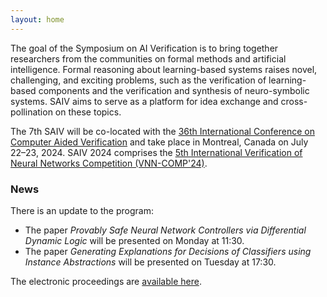 ```yaml
---
layout: home
---
```


The goal of the Symposium on AI Verification is to bring together researchers from the communities on formal methods and artificial intelligence. Formal reasoning about learning-based systems raises novel, challenging, and exciting problems, such as the verification of learning-based components and the verification and synthesis of neuro-symbolic systems. SAIV aims to serve as a platform for idea exchange and cross-pollination on these topics.

The 7th SAIV will be co-located with the [36th International Conference on Computer Aided Verification](http://i-cav.org/2024/) and take place in Montreal, Canada on July 22–23, 2024.
SAIV 2024 comprises the [5th International Verification of Neural Networks Competition (VNN-COMP'24)](https://sites.google.com/view/vnn2024).

### News
  There is an update to the program:
  * The paper *Provably Safe Neural Network Controllers via Differential Dynamic Logic* will be presented on Monday at 11:30.
  * The paper *Generating Explanations for Decisions of Classifiers using Instance Abstractions* will be presented on Tuesday at 17:30.

  The electronic proceedings are [available here](https://link.springer.com/book/978-3-031-65112-0).
